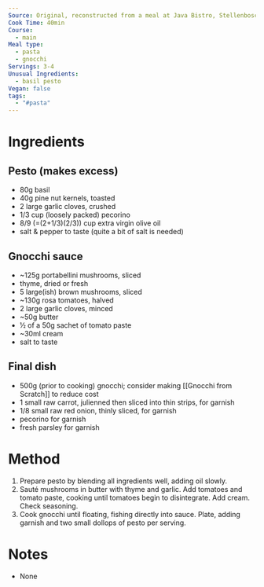 ```yaml
---
Source: Original, reconstructed from a meal at Java Bistro, Stellenbosch
Cook Time: 40min
Course:
  - main
Meal type:
  - pasta
  - gnocchi
Servings: 3-4
Unusual Ingredients:
  - basil pesto
Vegan: false
tags:
  - "#pasta"
---
```

# Ingredients

## Pesto (makes excess)

- 80g basil
- 40g pine nut kernels, toasted
- 2 large garlic cloves, crushed
- 1/3 cup (loosely packed) pecorino
- 8/9 (=(2+1/3)(2/3)) cup extra virgin olive oil
- salt & pepper to taste (quite a bit of salt is needed)

## Gnocchi sauce

- ~125g portabellini mushrooms, sliced
- thyme, dried or fresh
- 5 large(ish) brown mushrooms, sliced
- ~130g rosa tomatoes, halved
- 2 large garlic cloves, minced
- ~50g butter
- ½ of a 50g sachet of tomato paste
- ~30ml cream
- salt to taste

## Final dish

- 500g (prior to cooking) gnocchi; consider making [[Gnocchi from Scratch]] to reduce cost
- 1 small raw carrot, julienned then sliced into thin strips, for garnish
- 1/8 small raw red onion, thinly sliced, for garnish
- pecorino for garnish
- fresh parsley for garnish

# Method

1. Prepare pesto by blending all ingredients well, adding oil slowly.
2. Sauté mushrooms in butter with thyme and garlic. Add tomatoes and tomato paste, cooking until tomatoes begin to disintegrate. Add cream. Check seasoning.
3. Cook gnocchi until floating, fishing directly into sauce. Plate, adding garnish and two small dollops of pesto per serving.

# Notes

- None
